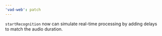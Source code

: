 ```yaml
---
'vad-web': patch
---
```


`startRecognition` now can simulate real-time processing by adding delays to match the audio duration.
